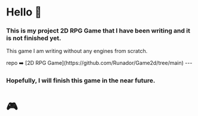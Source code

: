 # Hello 👋
### This is my project <strong>2D RPG Game</strong> that I have been writing and it is not finished yet.

<p>This game I am writing without any engines from scratch.</p>
repo ➡️ [2D RPG Game](https://github.com/Runador/Game2d/tree/main)
---

### Hopefully, I will finish this game in the near future.

# 🎮
